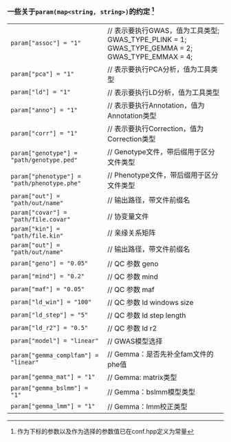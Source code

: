 ### 一些关于`param(map<string, string>)`的约定 [^1] 
>
|||
|  ----  | ----  |
`param["assoc"] = "1"` | // 表示要执行GWAS，值为工具类型; GWAS_TYPE_PLINK = 1; GWAS_TYPE_GEMMA = 2; GWAS_TYPE_EMMAX = 4;
`param["pca"] = "1"`    | // 表示要执行PCA分析，值为工具类型  
`param["ld"] = "1"`    |// 表示要执行LD分析，值为工具类型
`param["anno"] = "1"`    |// 表示要执行Annotation，值为Annotation类型  
`param["corr"] = "1"`    |// 表示要执行Correction，值为Correction类型  
`param["genotype"] = "path/genotype.ped"`    |// Genotype文件，带后缀用于区分文件类型  
`param["phenotype"] = "path/phenotype.phe"`    |// Phenotype文件，带后缀用于区分文件类型  
`param["out"] = "path/out/name"`           |// 输出路径，带文件前缀名  
`param["covar"] = "path/file.covar"`|// 协变量文件 
`param["kin"] = "path/file.kin"`|// 亲缘关系矩阵 
`param["out"] = "path/out/name"`|// 输出路径，带文件前缀名  
`param["geno"] = "0.05"`|// QC 参数 geno   
`param["mind"] = "0.2"`|// QC 参数 mind   
`param["maf"] = "0.05"`|// QC 参数 maf  
`param["ld_win"] = "100"`|// QC 参数 ld windows size   
`param["ld_step"] = "5"`|// QC 参数 ld step length
`param["ld_r2"] = "0.5"`|// QC 参数 ld r2 
`param["model"] = "linear"`|// GWAS模型选择
`param["gemma_complfam"] = "linear"`|// Gemma：是否先补全fam文件的phe值
`param["gemma_mat"] = "1"`|// Gemma: matrix类型
`param["gemma_bslmm"] = "1"`|// Gemma：bslmm模型类型
`param["gemma_lmm"] = "1"`|// Gemma：lmm校正类型

[^1]:作为下标的参数以及作为选择的参数值已在conf.hpp定义为常量